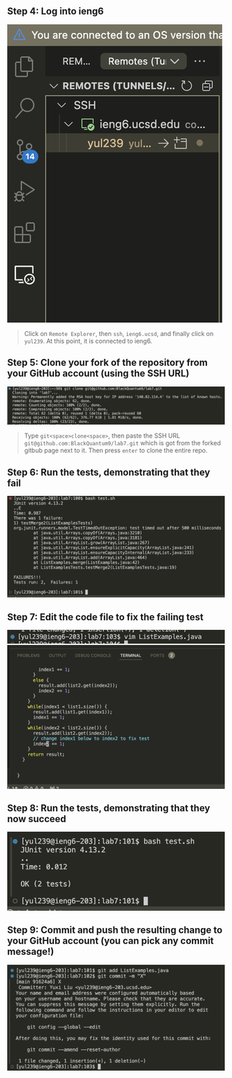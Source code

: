 ## Step 4: Log into ieng6
![Image](4.png)
> Click on `Remote Explorer`, then `ssh`, `ieng6.ucsd`, and finally click on `yul239`. At this point, it is connected to ieng6.
>
> 
## Step 5: Clone your fork of the repository from your GitHub account (using the SSH URL)
![Image](5.png)
> Type `git<space>clone<space>`, then paste the SSH URL `git@github.com:BlackQuantum9/lab7.git` which is got from the forked gitbub page next to it. Then press `enter` to clone the entire repo.
## Step 6: Run the tests, demonstrating that they fail
![Image](6.png)
## Step 7: Edit the code file to fix the failing test
![Image](7-1.png)
![Image](7-2.png)
## Step 8: Run the tests, demonstrating that they now succeed
![Image](8.png)
## Step 9: Commit and push the resulting change to your GitHub account (you can pick any commit message!)
![Image](9.png)
